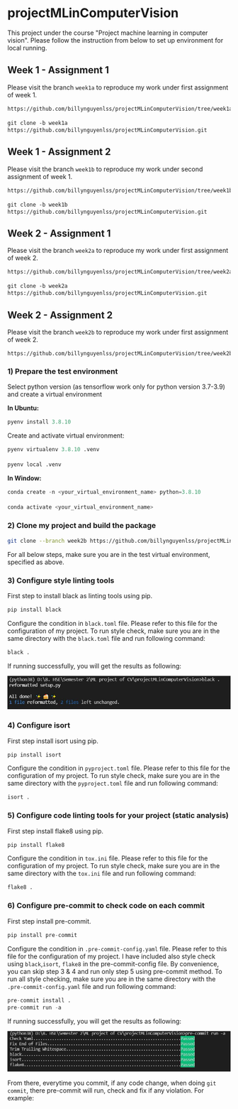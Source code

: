 # projectMLinComputerVision

This project under the course "Project machine learning in computer vision".
Please follow the instruction from below to set up environment for local running.

## Week 1 - Assignment 1

Please visit the branch `week1a` to reproduce my work under first assignment of week 1.

```
https://github.com/billynguyenlss/projectMLinComputerVision/tree/week1a

git clone -b week1a https://github.com/billynguyenlss/projectMLinComputerVision.git
```

## Week 1 - Assignment 2

Please visit the branch `week1b` to reproduce my work under second assignment of week 1.

```
https://github.com/billynguyenlss/projectMLinComputerVision/tree/week1b

git clone -b week1b https://github.com/billynguyenlss/projectMLinComputerVision.git
```

## Week 2 - Assignment 1

Please visit the branch `week2a` to reproduce my work under first assignment of week 2.

```
https://github.com/billynguyenlss/projectMLinComputerVision/tree/week2a

git clone -b week2a https://github.com/billynguyenlss/projectMLinComputerVision.git
```

## Week 2 - Assignment 2

Please visit the branch `week2b` to reproduce my work under first assignment of week 2.

```
https://github.com/billynguyenlss/projectMLinComputerVision/tree/week2b
```

### 1) Prepare the test environment

Select python version (as tensorflow work only for python version 3.7-3.9) and create a virtual environment

**In Ubuntu:**

```python
pyenv install 3.8.10
```

Create and activate virtual environment:

```python
pyenv virtualenv 3.8.10 .venv

pyenv local .venv
```

**In Window:**

```python
conda create -n <your_virtual_environment_name> python=3.8.10

conda activate <your_virtual_environment_name>
```

### 2) Clone my project and build the package

```bash
git clone --branch week2b https://github.com/billynguyenlss/projectMLinComputerVision.git
```

For all below steps, make sure you are in the test virtual environment, specified as above.

### 3) Configure style linting tools

First step to install black as linting tools using pip.

```python
pip install black
```

Configure the condition in `black.toml` file. Please refer to this file for the configuration of my project.
To run style check, make sure you are in the same directory with the `black.toml` file and run following command:

```python
black .
```
If running successfully, you will get the results as following:

![Running pre-commit successfully](img/week2a-002.jpg)

### 4) Configure isort

First step install isort using pip.

```python
pip install isort
```
Configure the condition in `pyproject.toml` file. Please refer to this file for the configuration of my project.
To run style check, make sure you are in the same directory with the `pyproject.toml` file and run following command:

```python
isort .
```

### 5) Configure code linting tools for your project (static analysis)

First step install flake8 using pip.

```python
pip install flake8
```
Configure the condition in `tox.ini` file. Please refer to this file for the configuration of my project.
To run style check, make sure you are in the same directory with the `tox.ini` file and run following command:

```python
flake8 .
```
### 6) Configure pre-commit to check code on each commit

First step install pre-commit.

```python
pip install pre-commit
```

Configure the condition in `.pre-commit-config.yaml` file. Please refer to this file for the configuration of my project.
I have included also style check using `black`,`isort`, `flake8` in the pre-commit-config file. By convenience, you can skip step 3 & 4 and run only step 5 using pre-commit method.
To run all style checking, make sure you are in the same directory with the `.pre-commit-config.yaml` file and run following command:

```python
pre-commit install .
pre-commit run -a
```
If running successfully, you will get the results as following:

![Running pre-commit successfully](img/week2a-001.jpg)

From there, everytime you commit, if any code change, when doing `git commit`, there pre-commit will run, check and fix if any violation.
For example:
